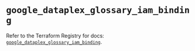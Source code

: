 # `google_dataplex_glossary_iam_binding`

Refer to the Terraform Registry for docs: [`google_dataplex_glossary_iam_binding`](https://registry.terraform.io/providers/hashicorp/google/6.49.0/docs/resources/dataplex_glossary_iam_binding).
